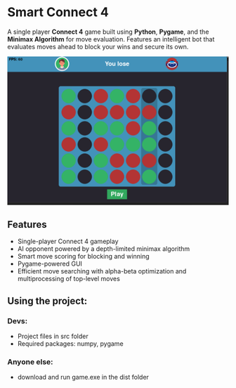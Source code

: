 # Smart Connect 4

A single player **Connect 4** game built using **Python**, **Pygame**, and the **Minimax Algorithm** for move evaluation. Features an intelligent bot that evaluates moves ahead to block your wins and secure its own.

![Screenshot](assets/img.png) <!-- Replace with actual screenshot path if needed -->

## Features
- Single-player Connect 4 gameplay
- AI opponent powered by a depth-limited minimax algorithm
- Smart move scoring for blocking and winning
- Pygame-powered GUI
- Efficient move searching with alpha-beta optimization and multiprocessing of top-level moves 

## Using the project:
### Devs:

- Project files in src folder
- Required packages: numpy, pygame

### Anyone else:

- download and run game.exe in the dist folder

